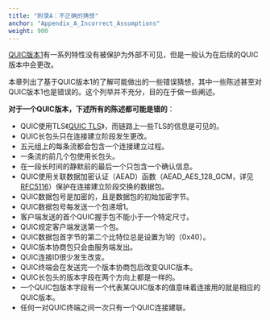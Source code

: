 ```yaml
---
title: "附录A：不正确的猜想"
anchor: "Appendix_A_Incorrect_Assumptions"
weight: 900
---
```


[QUIC版本1]()有一系列特性没有被保护为外部不可见，但是一般认为在后续的QUIC版本中会更改。

本章列出了基于QUIC版本1的了解可能做出的一些错误猜想，其中一些陈述甚至对QUIC版本1也是错误的。这个列举并不充分，目的在于做一些阐述。

**对于一个QUIC版本，下述所有的陈述都可能是错的**：

- QUIC使用TLS《[QUIC TLS]()》，而链路上一些TLS的信息是可见的。
- QUIC长包头只在连接建立阶段发生更改。
- 五元组上的每条流都会包含一个连接建立过程。
- 一条流的前几个包使用长包头。
- 在一段长时间的静默前的最后一个只包含一个确认信息。
- QUIC使用关联数据加密认证（AEAD）函数（AEAD_AES_128_GCM，详见[RFC5116]()）保护在连接建立阶段交换的数据包。
- QUIC数据包号是加密的，且是数据包的初始加密字节。
- QUIC数据包号每发送一个包递增1。
- 客户端发送的首个QUIC握手包不能小于一个特定尺寸。
- QUIC规定客户端发送第一个包。
- QUIC数据包首字节的第二个比特位总是设置为1的（0x40）。
- QUIC版本协商包只会由服务端发出。
- QUIC连接ID很少发生改变。
- QUIC终端会在发送完一个版本协商包后改变QUIC版本。
- QUIC长包头的版本字段在两个方向上都是一样的。
- 一个QUIC包版本字段有一个代表某QUIC版本的值意味着连接用的就是相应的QUIC版本。
- 任何一对QUIC终端之间一次只有一个QUIC连接建联。
